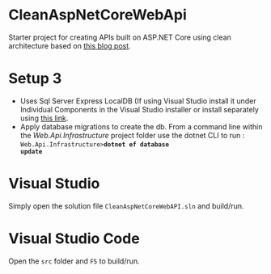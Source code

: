 # CleanAspNetCoreWebApi
Starter project for creating APIs built on ASP.NET Core using clean architecture based on [this blog post](https://fullstackmark.com/post/18/building-aspnet-core-web-apis-with-clean-architecture).

# Setup 3
- Uses Sql Server Express LocalDB (If using Visual Studio install it under Individual Components in the Visual Studio installer or install separately using [this link](https://docs.microsoft.com/en-us/sql/database-engine/configure-windows/sql-server-2016-express-localdb?view=sql-server-2017).
- Apply database migrations to create the db.  From a command line within the *Web.Api.Infrastructure* project folder use the dotnet CLI to run : <code>Web.Api.Infrastructure>**dotnet ef database update**</code>

# Visual Studio
Simply open the solution file <code>CleanAspNetCoreWebAPI.sln</code> and build/run.

# Visual Studio Code
Open the <code>src</code> folder and <code>F5</code> to build/run.

